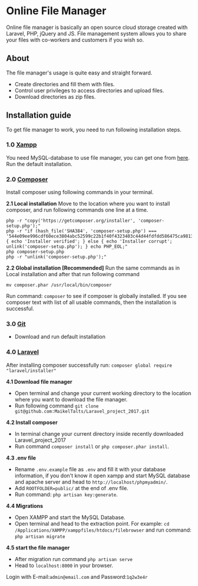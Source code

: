 # Online File Manager
Online file manager is basically an open source cloud storage created with Laravel, PHP, jQuery and JS. File management system allows you to share your files with co-workers and customers if you wish so.

## About
The file manager's usage is quite easy and straight forward.

- Create directories and fill them with files.
- Control user privileges to access directories and upload files.
- Download directories as zip files.

## Installation guide

To get file manager to work, you need to run following installation steps.

### 1.0 [Xampp](https://www.apachefriends.org/index.html)
You need MySQL-database to use file manager, you can get one from [here](https://www.apachefriends.org/index.html).
Run the default installation.

### 2.0 [Composer](https://getcomposer.org/download/)
Install composer using following commands in your terminal.

**2.1 Local installation**
Move to the location where you want to install composer, and run following commands one line at a time.
```
php -r "copy('https://getcomposer.org/installer', 'composer-setup.php');"
php -r "if (hash_file('SHA384', 'composer-setup.php') === '544e09ee996cdf60ece3804abc52599c22b1f40f4323403c44d44fdfdd586475ca9813a858088ffbc1f233e9b180f061') { echo 'Installer verified'; } else { echo 'Installer corrupt'; unlink('composer-setup.php'); } echo PHP_EOL;"
php composer-setup.php
php -r "unlink('composer-setup.php');"
```
**2.2 Global installation [Recommended]**
Run the same commands as in Local installation and after that run following command
```
mv composer.phar /usr/local/bin/composer
```
Run command: ```composer``` to see if composer is globally installed.
If you see composer text with list of all usable commands, then the installation is successful.

### 3.0 [Git](https://git-scm.com/)
- Download and run default installation

### 4.0 [Laravel](https://laravel.com/docs/5.6/installation)
After installing composer successfully run: ```composer global require "laravel/installer"```

**4.1 Download file manager**
- Open terminal and change your current working directory to the location where you want to download the file manager.
- Run following command ```git clone git@github.com:MaikelTalts/Laravel_project_2017.git```

**4.2 Install composer**
- In terminal change your current directory inside recently downloaded Laravel_project_2017
- Run command ```composer install``` or ```php composer.phar install```.

**4.3 .env file**
- Rename ```.env.example``` file as ```.env``` and fill it with your database information, if you don't know it open xampp and start MySQL database and apache server and head to ```http://localhost/phpmyadmin/```.
- Add ```ROOTFOLDER=public/``` at the end of .env file.
- Run command: ```php artisan key:generate```.

**4.4 Migrations**
- Open XAMPP and start the MySQL Database.
- Open terminal and head to the extraction point. For example: ```cd /Applications/XAMPP/xamppfiles/htdocs/filebrowser``` and run command: ``` php artisan migrate ```

**4.5 start the file manager**
- After migration run command ```php artisan serve ```
- Head to ```localhost:8000``` in your browser.

Login with E-mail:```admin@email.com``` and Password:```1q2w3e4r```
